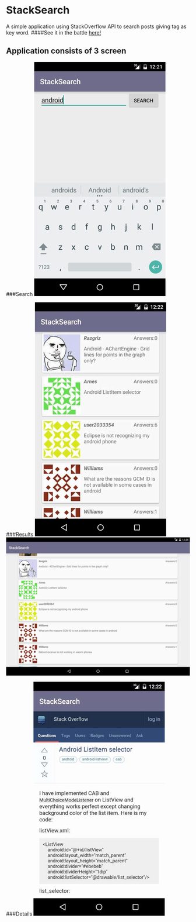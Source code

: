 # StackSearch
A simple application using StackOverflow API to search posts giving tag as key word.
####See it in the battle [here!](https://appetize.io/app/pgcjee53dva2eckqr64f7uhtvg)

## Application consists of 3 screen

###Search
![](https://github.com/michalgorny/StackSearch/blob/master/screens/search_screen.jpg)

###Results
![](https://github.com/michalgorny/StackSearch/blob/master/screens/results_screen.jpg)
![](https://github.com/michalgorny/StackSearch/blob/master/screens/results_screen_tablet.jpg)

###Details
![](https://github.com/michalgorny/StackSearch/blob/master/screens/details_screen.jpg)



